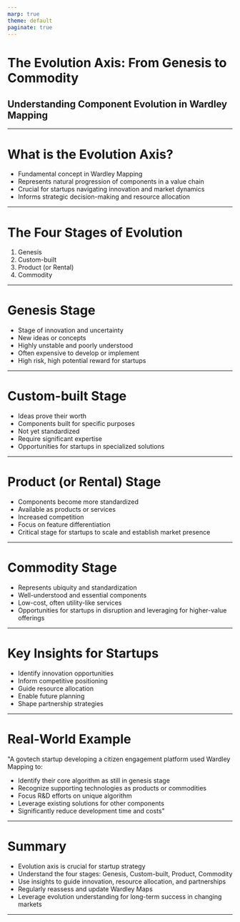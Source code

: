 ```yaml
---
marp: true
theme: default
paginate: true
---
```


# The Evolution Axis: From Genesis to Commodity
## Understanding Component Evolution in Wardley Mapping

---

# What is the Evolution Axis?

- Fundamental concept in Wardley Mapping
- Represents natural progression of components in a value chain
- Crucial for startups navigating innovation and market dynamics
- Informs strategic decision-making and resource allocation

---

# The Four Stages of Evolution

1. Genesis
2. Custom-built
3. Product (or Rental)
4. Commodity

---

# Genesis Stage

- Stage of innovation and uncertainty
- New ideas or concepts
- Highly unstable and poorly understood
- Often expensive to develop or implement
- High risk, high potential reward for startups

---

# Custom-built Stage

- Ideas prove their worth
- Components built for specific purposes
- Not yet standardized
- Require significant expertise
- Opportunities for startups in specialized solutions

---

# Product (or Rental) Stage

- Components become more standardized
- Available as products or services
- Increased competition
- Focus on feature differentiation
- Critical stage for startups to scale and establish market presence

---

# Commodity Stage

- Represents ubiquity and standardization
- Well-understood and essential components
- Low-cost, often utility-like services
- Opportunities for startups in disruption and leveraging for higher-value offerings

---

# Key Insights for Startups

- Identify innovation opportunities
- Inform competitive positioning
- Guide resource allocation
- Enable future planning
- Shape partnership strategies

---

# Real-World Example

"A govtech startup developing a citizen engagement platform used Wardley Mapping to:
- Identify their core algorithm as still in genesis stage
- Recognize supporting technologies as products or commodities
- Focus R&D efforts on unique algorithm
- Leverage existing solutions for other components
- Significantly reduce development time and costs"

---

# Summary

- Evolution axis is crucial for startup strategy
- Understand the four stages: Genesis, Custom-built, Product, Commodity
- Use insights to guide innovation, resource allocation, and partnerships
- Regularly reassess and update Wardley Maps
- Leverage evolution understanding for long-term success in changing markets

---